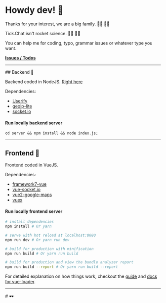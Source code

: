 # Howdy dev! 👼

Thanks for your interest, we are a big family. 👩‍💻 👨‍💻

Tick.Chat isn't rocket science. 👩‍🚀 👨‍🚀

You can help me for coding, typo, grammar issues or whatever type you want.

**[Issues / Todos](https://github.com/cagataycali/tick.chat/issues)**

-----


## Backend 🌚

Backend coded in NodeJS. [Right here](https://github.com/cagataycali/tick.chat/blob/master/server/)

Dependencies:
 * [Userify](https://github.com/cagataycali/userify)
 * [geoip-lite](https://npmjs.com/package/geoip-lite)
 * [socket.io](https://npmjs.com/package/socket.io)

#### Run locally backend server

```
cd server && npm install && node index.js;
```

****

## Frontend 🌝

Frontend coded in VueJS.

Dependencies:
 * [framework7-vue](https://wwww.npmjs.com/package/framework7-vue)
 * [vue-socket.io](https://wwww.npmjs.com/package/vue-socket.io)
 * [vue2-google-maps](https://www.npmjs.com/package/vue2-google-maps)
 * [vuex](https://vuex.vuejs.org/en/)

#### Run locally frontend server

``` bash
# install dependencies
npm install # Or yarn

# serve with hot reload at localhost:8080
npm run dev # Or yarn run dev

# build for production with minification
npm run build # Or yarn run build

# build for production and view the bundle analyzer report
npm run build --report # Or yarn run build --report
```

For detailed explanation on how things work, checkout the [guide](http://vuejs-templates.github.io/webpack/) and [docs for vue-loader](http://vuejs.github.io/vue-loader). 

----

# 🕶
